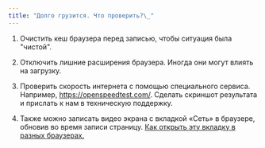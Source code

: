 ```yaml
---
title: "Долго грузится. Что проверить?\_"
---
```


1. Очистить кеш браузера перед записью, чтобы ситуация была "чистой".

2. Отключить лишние расширения браузера. Иногда они могут влиять на загрузку.

3. Проверить скорость интернета с помощью специального сервиса. Например, <https://openspeedtest.com/>. Сделать скриншот результата и прислать к нам в техническую поддержку.

4. Также можно записать видео экрана с вкладкой «Сеть» в браузере, обновив во время записи страницу. [Как открыть эту вкладку в разных браузерах.](./kak-vygruzit-logi)


